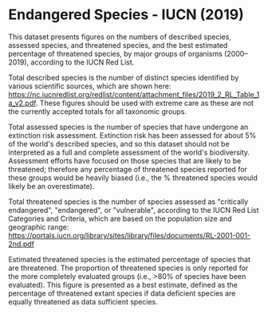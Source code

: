 # Endangered Species - IUCN (2019)

This dataset presents figures on the numbers of described species, assessed species, and threatened species, and the best estimated percentage of threatened species, by major groups of organisms (2000–2019), according to the IUCN Red List.

Total described species is the number of distinct species identified by various scientific sources, which are shown here: https://nc.iucnredlist.org/redlist/content/attachment_files/2019_2_RL_Table_1a_v2.pdf. These figures should be used with extreme care as these are not the currently accepted totals for all taxonomic groups.

Total assessed species is the number of species that have undergone an extinction risk assessment. Extinction risk has been assessed for about 5% of the world's described species, and so this dataset should not be interpreted as a full and complete assessment of the world's biodiversity. Assessment efforts have focused on those species that are likely to be threatened; therefore any percentage of threatened species reported for these groups would be heavily biased (i.e., the % threatened species would likely be an overestimate).

Total threatened species is the number of species assessed as "critically endangered", "endangered", or "vulnerable", according to the IUCN Red List Categories and Criteria, which are based on the population size and geographic range: https://portals.iucn.org/library/sites/library/files/documents/RL-2001-001-2nd.pdf

Estimated threatened species is the estimated percentage of species that are threatened. The proportion of threatened species is only reported for the more completely evaluated groups (i.e., >80% of species have been evaluated). This figure is presented as a best estimate, defined as the percentage of threatened extant species if data deficient species are equally threatened as data sufficient species.